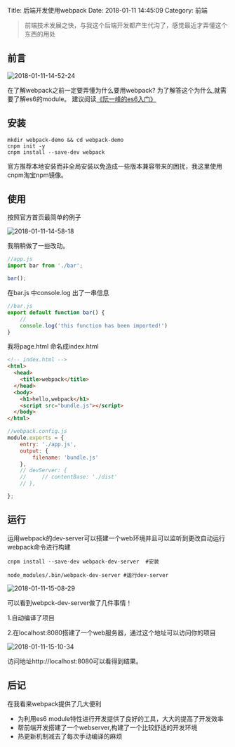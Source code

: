 Title: 后端开发使用webpack
Date: 2018-01-11 14:45:09
Category: 前端

>前端技术发展之快，与我这个后端开发都产生代沟了，感觉最近才弄懂这个东西的用处

## 前言

![2018-01-11-14-52-24](http://img.rc5j.cn/2018-01-11-14-52-24.png)

在了解webpack之前一定要弄懂为什么要用webpack? 为了解答这个为什么,就需要了解es6的module。
建议阅读[《阮一峰的es6入门》](http://es6.ruanyifeng.com/#docs/module)

## 安装

```shell
mkdir webpack-demo && cd webpack-demo
cnpm init -y
cnpm install --save-dev webpack
```
官方推荐本地安装而非全局安装以免造成一些版本兼容带来的困扰，我这里使用cnpm淘宝npm镜像。

## 使用

按照官方首页最简单的例子

![2018-01-11-14-58-18](http://img.rc5j.cn/2018-01-11-14-58-18.png)

我稍稍做了一些改动。

```js
//app.js
import bar from './bar';

bar();
```
在bar.js 中console.log 出了一串信息
```js
//bar.js
export default function bar() {
    //
    console.log('this function has been imported!')
}
```
我将page.html 命名成index.html
```html
<!-- index.html -->
<html>
  <head>
    <title>webpack</title>
  </head>
  <body>
    <h1>hello,webpack</h1>
    <script src="bundle.js"></script>
  </body>
</html>
```

```js
//webpack.config.js
module.exports = {
    entry: './app.js',
    output: {
        filename: 'bundle.js'
    },
    // devServer: {
    //     // contentBase: './dist'
    // },

};
```

## 运行

运用webpack的dev-server可以搭建一个web环境并且可以监听到更改自动运行webpack命令进行构建

```shell
cnpm install --save-dev webpack-dev-server  #安装
```
```
node_modules/.bin/webpack-dev-server #运行dev-server
```

![2018-01-11-15-08-29](http://img.rc5j.cn/2018-01-11-15-08-29.png)

可以看到webpck-dev-server做了几件事情！

1.自动编译了项目

2.在localhost:8080搭建了一个web服务器，通过这个地址可以访问你的项目

![2018-01-11-15-10-34](http://img.rc5j.cn/2018-01-11-15-10-34.png)

访问地址http://localhost:8080可以看得到结果。

## 后记

在我看来webpack提供了几大便利

- 为利用es6 module特性进行开发提供了良好的工具，大大的提高了开发效率
- 帮前端开发搭建了一个webserver,构建了一个比较舒适的开发环境
- 热更新机制减去了每次手动编译的麻烦